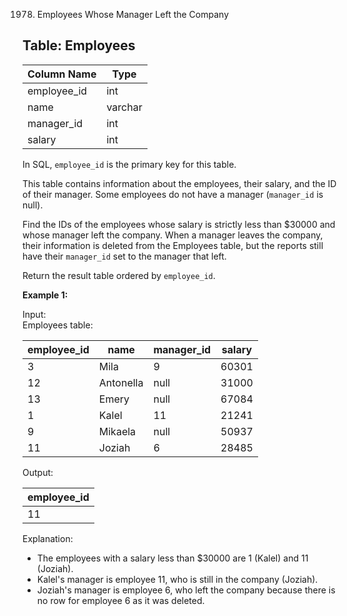 1978. Employees Whose Manager Left the Company
## Table: Employees

| Column Name | Type    |
|-------------|---------|
| employee_id | int     |
| name        | varchar |
| manager_id  | int     |
| salary      | int     |

In SQL, `employee_id` is the primary key for this table.

This table contains information about the employees, their salary, and the ID of their manager. Some employees do not have a manager (`manager_id` is null).

Find the IDs of the employees whose salary is strictly less than $30000 and whose manager left the company. When a manager leaves the company, their information is deleted from the Employees table, but the reports still have their `manager_id` set to the manager that left.

Return the result table ordered by `employee_id`.

**Example 1:**

Input:  
Employees table:

| employee_id | name      | manager_id | salary |
|-------------|-----------|------------|--------|
| 3           | Mila      | 9          | 60301  |
| 12          | Antonella | null       | 31000  |
| 13          | Emery     | null       | 67084  |
| 1           | Kalel     | 11         | 21241  |
| 9           | Mikaela   | null       | 50937  |
| 11          | Joziah    | 6          | 28485  |

Output: 

| employee_id |
|-------------|
| 11          |

Explanation: 
- The employees with a salary less than $30000 are 1 (Kalel) and 11 (Joziah).
- Kalel's manager is employee 11, who is still in the company (Joziah).
- Joziah's manager is employee 6, who left the company because there is no row for employee 6 as it was deleted.
